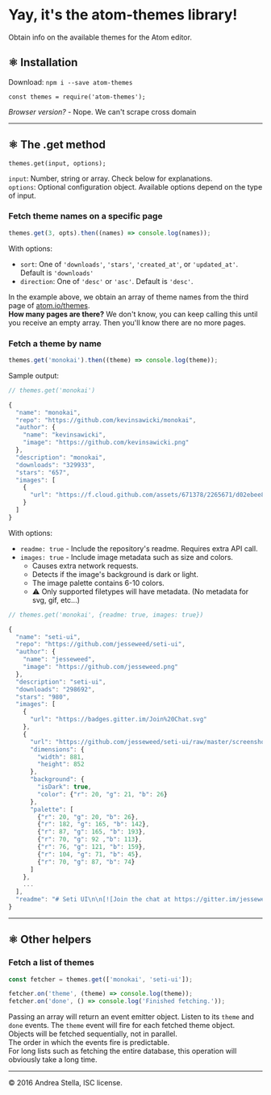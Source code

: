 # Yay, it's the atom-themes library!
Obtain info on the available themes for the Atom editor.

## ⚛ Installation
Download: ``` npm i --save atom-themes ```
```
const themes = require('atom-themes');
```

*Browser version?* -  Nope. We can't scrape cross domain

---

## ⚛ The .get method
```
themes.get(input, options);
```
`input`: Number, string or array. Check below for explanations.  
`options`: Optional configuration object. Available options depend on the type of input.  


### Fetch theme names on a specific page
```js
themes.get(3, opts).then((names) => console.log(names));
```
With options:  
  - `sort`: One of `'downloads'`, `'stars'`, `'created_at'`, or `'updated_at'`. Default is `'downloads'`
  - `direction`: One of `'desc'` or `'asc'`. Default is `'desc'`.

In the example above, we obtain an array of theme names from the third page of [atom.io/themes](https://atom.io/themes/).   
**How many pages are there?** We don't know, you can keep calling this until you receive an empty array. Then you'll know there are no more pages.

### Fetch a theme by name
```js
themes.get('monokai').then((theme) => console.log(theme));
```

Sample output:
```js
// themes.get('monokai')

{
  "name": "monokai",
  "repo": "https://github.com/kevinsawicki/monokai",
  "author": {
    "name": "kevinsawicki",
    "image": "https://github.com/kevinsawicki.png"
  },
  "description": "monokai",
  "downloads": "329933",
  "stars": "657",
  "images": [
    {
      "url": "https://f.cloud.github.com/assets/671378/2265671/d02ebee8-9e85-11e3-9b8c-12b2cb7015e3.png"
    }
  ]
}

```

With options:  
- `readme: true` - Include the repository's readme. Requires extra API call.
- `images: true` - Include image metadata such as size and colors.
  - Causes extra network requests.
  - Detects if the image's background is dark or light.
  - The image palette contains 6-10 colors.
  - :warning: Only supported filetypes will have metadata. (No metadata for svg, gif, etc...)


```js
// themes.get('monokai', {readme: true, images: true})

{
  "name": "seti-ui",
  "repo": "https://github.com/jesseweed/seti-ui",
  "author": {
    "name": "jesseweed",
    "image": "https://github.com/jesseweed.png"
  },
  "description": "seti-ui",
  "downloads": "298692",
  "stars": "980",
  "images": [
    {
      "url": "https://badges.gitter.im/Join%20Chat.svg"
    },
    {
      "url": "https://github.com/jesseweed/seti-ui/raw/master/screenshot.png",
      "dimensions": {
        "width": 881,
        "height": 852
      },
      "background": {
        "isDark": true,
        "color": {"r": 20, "g": 21, "b": 26}
      },
      "palette": [
        {"r": 20, "g": 20, "b": 26},
        {"r": 182, "g": 165, "b": 142},
        {"r": 87, "g": 165, "b": 193},
        {"r": 70, "g": 92 ,"b": 113},
        {"r": 76, "g": 121, "b": 159},
        {"r": 104, "g": 71, "b": 45},
        {"r": 70, "g": 87, "b": 74}
      ]
    },
    ...
  ],
  "readme": "# Seti UI\n\n[![Join the chat at https://gitter.im/jesseweed/seti-ui](https://badges.gitter.im/Join%20Chat.svg)](https://gitter.im/jesseweed/seti-ui?utm_source=badge&utm_medium=badge&utm_campaign=pr-badge&utm_content=badge)\n\nA dark colored UI theme for Atom with custom file icons. [Seti Syntax](https://atom.io/themes/seti-syntax) also available.\n\n![Screenshot](https://github.com/jesseweed/seti-ui/raw/master/screenshot.png)\n\n\n### Custom App Icons\n[ ![Screenshot](https://github.com/jesseweed/seti-syntax/raw/master/_icons/circular/circular-128x128.png) ](https://github.com/jesseweed/seti-syntax/tree/master/_icons/circular)\n[ ![Screenshot](https://github.com/jesseweed/seti-syntax/raw/master/_icons/rounded/rounded-128x128.png) ](https://github.com/jesseweed/seti-syntax/tree/master/_icons/rounded/)\n[ ![Screenshot](https://github.com/jesseweed/seti-syntax/raw/master/_icons/squared/squared-128x128.png) ](https://github.com/jesseweed/seti-syntax/tree/master/_icons/squared/)\n\n### Installation\n\n#### Atom Package Manager (APM)\n```bash\napm install seti-ui\n```\n\n#### Git clone\n```bash\ncd ~/.atom/packages\ngit clone https://github.com/jesseweed/seti-ui --depth=1\n```\n\n### Currently Supported File Icons\n* Bower\n* Coffescript\n* CSS\n* EJS\n* Favicon\n* Go\n* Grunt\n* Gulp\n* Handlebars\n* HTML\n* Image\n* Jade\n* Javascript\n* JSON\n* Julia\n* Less\n* LICENSE\n* Markdown\n* Mustache\n* PHP\n* Procfile\n* Python\n* React\n* Ruby\n* Sass\n* Stache\n* Stylus\n* Text\n* Typescript\n* XML\n* YML\n"
}

```

---

## ⚛ Other helpers

### Fetch a list of themes
```js
const fetcher = themes.get(['monokai', 'seti-ui']);

fetcher.on('theme', (theme) => console.log(theme));
fetcher.on('done', () => console.log('Finished fetching.'));
```
Passing an array will return an event emitter object. Listen to its `theme` and `done` events. The `theme` event will fire for each fetched theme object.  
Objects will be fetched sequentially, not in parallel.  
The order in which the events fire is predictable.  
For long lists such as fetching the entire database, this operation will obviously take a long time.

---

© 2016 Andrea Stella, ISC license.